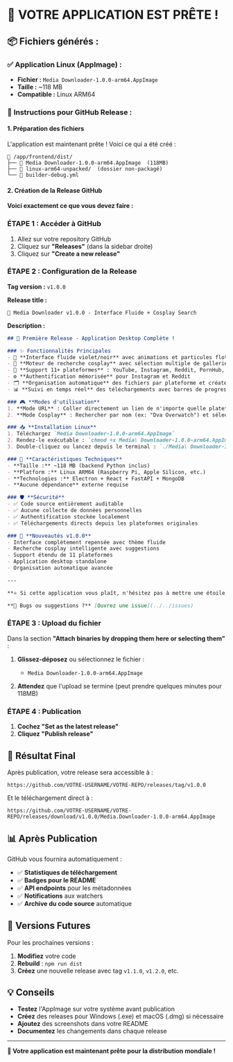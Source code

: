 # 🎉 **VOTRE APPLICATION EST PRÊTE !**

## 📦 **Fichiers générés :**

### ✅ **Application Linux (AppImage) :**
- **Fichier :** `Media Downloader-1.0.0-arm64.AppImage`
- **Taille :** ~118 MB
- **Compatible :** Linux ARM64

### 🚀 **Instructions pour GitHub Release :**

#### **1. Préparation des fichiers**

L'application est maintenant prête ! Voici ce qui a été créé :

```
📁 /app/frontend/dist/
├── 📱 Media Downloader-1.0.0-arm64.AppImage  (118MB)
├── 📁 linux-arm64-unpacked/  (dossier non-packagé)
└── 📄 builder-debug.yml
```

#### **2. Création de la Release GitHub**

**Voici exactement ce que vous devez faire :**

### **ÉTAPE 1 : Accéder à GitHub**
1. Allez sur votre repository GitHub
2. Cliquez sur **"Releases"** (dans la sidebar droite)
3. Cliquez sur **"Create a new release"**

### **ÉTAPE 2 : Configuration de la Release**

**Tag version :** `v1.0.0`

**Release title :** 
```
🚀 Media Downloader v1.0.0 - Interface Fluide + Cosplay Search
```

**Description :**
```markdown
## 🎉 Première Release - Application Desktop Complète !

### ✨ Fonctionnalités Principales
- 🌊 **Interface fluide violet/noir** avec animations et particules flottantes
- 👘 **Moteur de recherche cosplay** avec sélection multiple de galleries
- 📱 **Support 11+ plateformes** : YouTube, Instagram, Reddit, PornHub, RedTube, NHentai, Luscious, Nutaku, CosplayTele, ImHentai, Spotify
- ⚙️ **Authentification mémorisée** pour Instagram et Reddit
- 🗂️ **Organisation automatique** des fichiers par plateforme et créateur
- 📊 **Suivi en temps réel** des téléchargements avec barres de progression

### 🎮 **Modes d'utilisation**
1. **Mode URL** : Coller directement un lien de n'importe quelle plateforme
2. **Mode Cosplay** : Rechercher par nom (ex: "Dva Overwatch") et sélectionner plusieurs galleries

### 📥 **Installation Linux**
1. Téléchargez `Media Downloader-1.0.0-arm64.AppImage`
2. Rendez-le exécutable : `chmod +x Media\ Downloader-1.0.0-arm64.AppImage`
3. Double-cliquez ou lancez depuis le terminal : `./Media\ Downloader-1.0.0-arm64.AppImage`

### 🎯 **Caractéristiques Techniques**
- **Taille :** ~118 MB (backend Python inclus)
- **Platform :** Linux ARM64 (Raspberry Pi, Apple Silicon, etc.)
- **Technologies :** Electron + React + FastAPI + MongoDB
- **Aucune dépendance** externe requise

### 🛡️ **Sécurité**
- ✅ Code source entièrement auditable
- ✅ Aucune collecte de données personnelles
- ✅ Authentification stockée localement
- ✅ Téléchargements directs depuis les plateformes originales

### 🌟 **Nouveautés v1.0.0**
- Interface complètement repensée avec thème fluide
- Recherche cosplay intelligente avec suggestions
- Support étendu de 11 plateformes
- Application desktop standalone
- Organisation automatique avancée

---

**⭐ Si cette application vous plaît, n'hésitez pas à mettre une étoile au repository !**

**🐛 Bugs ou suggestions ?** [Ouvrez une issue](../../issues)
```

### **ÉTAPE 3 : Upload du fichier**

Dans la section **"Attach binaries by dropping them here or selecting them"** :

1. **Glissez-déposez** ou sélectionnez le fichier :
   - `Media Downloader-1.0.0-arm64.AppImage`

2. **Attendez** que l'upload se termine (peut prendre quelques minutes pour 118MB)

### **ÉTAPE 4 : Publication**

1. **Cochez "Set as the latest release"** 
2. **Cliquez "Publish release"**

## 🎯 **Résultat Final**

Après publication, votre release sera accessible à :
```
https://github.com/VOTRE-USERNAME/VOTRE-REPO/releases/tag/v1.0.0
```

Et le téléchargement direct à :
```
https://github.com/VOTRE-USERNAME/VOTRE-REPO/releases/download/v1.0.0/Media.Downloader-1.0.0-arm64.AppImage
```

## 📊 **Après Publication**

GitHub vous fournira automatiquement :
- ✅ **Statistiques de téléchargement**
- ✅ **Badges pour le README**
- ✅ **API endpoints** pour les métadonnées
- ✅ **Notifications** aux watchers
- ✅ **Archive du code source** automatique

## 🔄 **Versions Futures**

Pour les prochaines versions :
1. **Modifiez** votre code
2. **Rebuild** : `npm run dist`
3. **Créez** une nouvelle release avec tag `v1.1.0`, `v1.2.0`, etc.

## 💡 **Conseils**

- **Testez** l'AppImage sur votre système avant publication
- **Créez** des releases pour Windows (.exe) et macOS (.dmg) si nécessaire
- **Ajoutez** des screenshots dans votre README
- **Documentez** les changements dans chaque release

---

**🎉 Votre application est maintenant prête pour la distribution mondiale !**